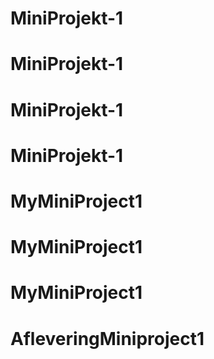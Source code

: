 # MiniProjekt-1
# MiniProjekt-1
# MiniProjekt-1
# MiniProjekt-1
# MyMiniProject1
# MyMiniProject1
# MyMiniProject1
# AfleveringMiniproject1
